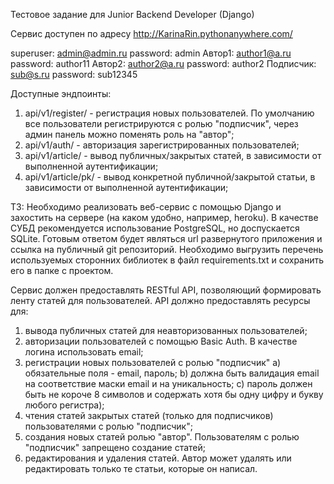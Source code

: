 Тестовое задание для Junior Backend Developer (Django)

Сервис доступен по адресу http://KarinaRin.pythonanywhere.com/

superuser: admin@admin.ru password: admin
Автор1: author1@a.ru password: author11
Автор2: author2@a.ru password: author2
Подписчик: sub@s.ru password: sub12345

Доступные эндпоинты:
1. api/v1/register/ - регистрация новых пользователей. По умолчанию все пользователи регистрируются с ролью "подписчик", через админ панель можно поменять роль на "автор";
2. api/v1/auth/ - авторизация зарегистрированных пользователей;
3. api/v1/article/ - вывод публичных/закрытых статей, в зависимости от выполненной аутентификации;
4. api/v1/article/pk/ - вывод конкретной публичной/закрытой статьи, в зависимости от выполненной аутентификации;

ТЗ:
Необходимо реализовать веб-сервис с помощью Django и захостить на сервере (на каком удобно, например, heroku). В качестве СУБД рекомендуется использование PostgreSQL, но доспускается SQLite. Готовым ответом будет являться url развернутого приложения и ссылка на публичный git репозиторий. Необходимо выгрузить перечень используемых сторонних библиотек в файл requirements.txt и сохранить его в папке с проектом.

Сервис должен предоставлять RESTful API, позволяющий формировать ленту статей для пользователей. API должно предоставлять ресурсы для:

1. вывода публичных статей для неавторизованных пользователей;
2. авторизации пользователей с помощью Basic Auth. В качестве логина использовать email;
3. регистрации новых пользователей с ролью "подписчик"
a) обязательные поля - email, пароль;
b) должна быть валидация email на соответствие маски email и на уникальность;
c) пароль должен быть не короче 8 символов и содержать хотя бы одну цифру и букву любого регистра);
4. чтения статей закрытых статей (только для подписчиков) пользователями с ролью "подписчик";
5. создания новых статей ролью "автор". Пользователям с ролью "подписчик" запрещено создание статей;
6. редактирования и удаления статей. Автор может удалять или редактировать только те статьи, которые он написал.